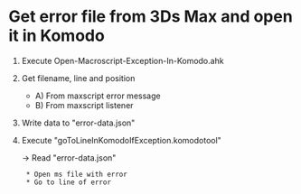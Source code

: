 # Get error file from 3Ds Max and open it in Komodo


1. Execute Open-Macroscript-Exception-In-Komodo.ahk

2. Get filename, line and position

     - A) From maxscript error message
     - B) From maxscript listener

3. Write data to "error-data.json"

4. Execute "goToLineInKomodoIfException.komodotool"

     -> Read "error-data.json"

		* Open ms file with error
		* Go to line of error